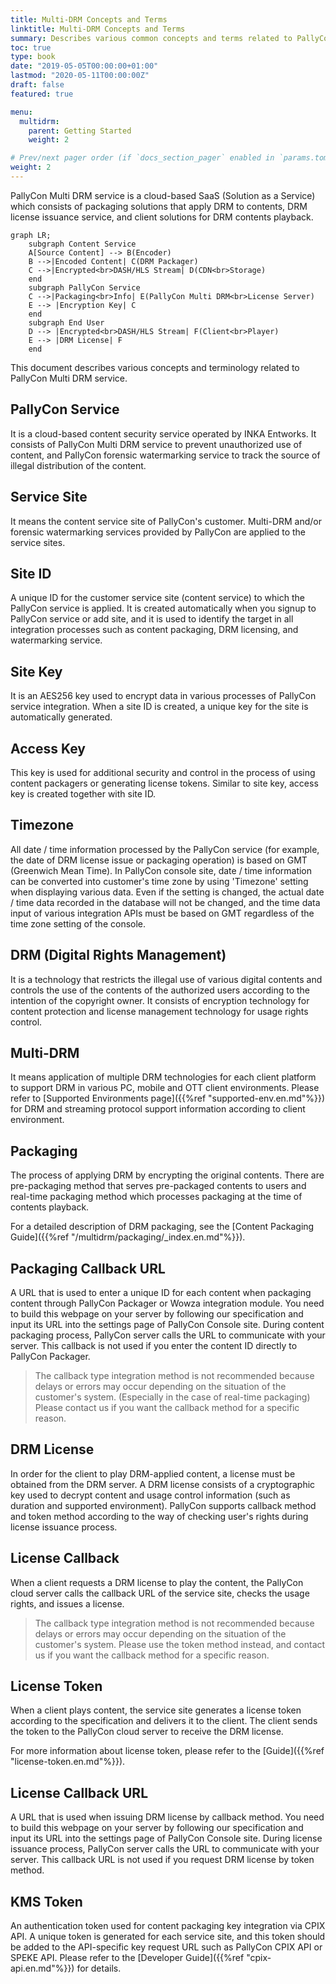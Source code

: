 ```yaml
---
title: Multi-DRM Concepts and Terms
linktitle: Multi-DRM Concepts and Terms
summary: Describes various common concepts and terms related to PallyCon Multi-DRM service.
toc: true
type: book
date: "2019-05-05T00:00:00+01:00"
lastmod: "2020-05-11T00:00:00Z"
draft: false
featured: true

menu:
  multidrm:
    parent: Getting Started
    weight: 2

# Prev/next pager order (if `docs_section_pager` enabled in `params.toml`)
weight: 2
---
```


PallyCon Multi DRM service is a cloud-based SaaS (Solution as a Service) which consists of packaging solutions that apply DRM to contents, DRM license issuance service, and client solutions for DRM contents playback.

```mermaid
graph LR;
    subgraph Content Service
    A[Source Content] --> B(Encoder)
    B -->|Encoded Content| C(DRM Packager)
    C -->|Encrypted<br>DASH/HLS Stream| D(CDN<br>Storage)
    end
    subgraph PallyCon Service
    C -->|Packaging<br>Info| E(PallyCon Multi DRM<br>License Server)
    E --> |Encryption Key| C
    end
    subgraph End User
    D --> |Encrypted<br>DASH/HLS Stream| F(Client<br>Player)
    E --> |DRM License| F
    end
```

This document describes various concepts and terminology related to PallyCon Multi DRM service.

## PallyCon Service

It is a cloud-based content security service operated by INKA Entworks. It consists of PallyCon Multi DRM service to prevent unauthorized use of content, and PallyCon forensic watermarking service to track the source of illegal distribution of the content.

## Service Site

It means the content service site of PallyCon's customer. Multi-DRM and/or forensic watermarking services provided by PallyCon are applied to the service sites.

## Site ID

A unique ID for the customer service site (content service) to which the PallyCon service is applied. It is created automatically when you signup to PallyCon service or add site, and it is used to identify the target in all integration processes such as content packaging, DRM licensing, and watermarking service.

## Site Key

It is an AES256 key used to encrypt data in various processes of PallyCon service integration. When a site ID is created, a unique key for the site is automatically generated.

## Access Key

This key is used for additional security and control in the process of using content packagers or generating license tokens. Similar to site key, access key is created together with site ID.

## Timezone

All date / time information processed by the PallyCon service (for example, the date of DRM license issue or packaging operation) is based on GMT (Greenwich Mean Time). In PallyCon console site, date / time information can be converted into customer's time zone by using 'Timezone' setting when displaying various data. Even if the setting is changed, the actual date / time data recorded in the database will not be changed, and the time data input of various integration APIs must be based on GMT regardless of the time zone setting of the console.

## DRM (Digital Rights Management)

It is a technology that restricts the illegal use of various digital contents and controls the use of the contents of the authorized users according to the intention of the copyright owner. It consists of encryption technology for content protection and license management technology for usage rights control.

## Multi-DRM

It means application of multiple DRM technologies for each client platform to support DRM in various PC, mobile and OTT client environments. Please refer to [Supported Environments page]({{%ref "supported-env.en.md"%}}) for DRM and streaming protocol support information according to client environment.

## Packaging

The process of applying DRM by encrypting the original contents. There are pre-packaging method that serves pre-packaged contents to users and real-time packaging method which processes packaging at the time of contents playback.

For a detailed description of DRM packaging, see the [Content Packaging Guide]({{%ref "/multidrm/packaging/_index.en.md"%}}).

## Packaging Callback URL

A URL that is used to enter a unique ID for each content when packaging content through PallyCon Packager or Wowza integration module. You need to build this webpage on your server by following our specification and input its URL into the settings page of PallyCon Console site. During content packaging process, PallyCon server calls the URL to communicate with your server. This callback is not used if you enter the content ID directly to PallyCon Packager. 

> The callback type integration method is not recommended because delays or errors may occur depending on the situation of the customer's system. (Especially in the case of real-time packaging) Please contact us if you want the callback method for a specific reason.

## DRM License

In order for the client to play DRM-applied content, a license must be obtained from the DRM server. A DRM license consists of a cryptographic key used to decrypt content and usage control information (such as duration and supported environment). PallyCon supports callback method and token method according to the way of checking user's rights during license issuance process.

## License Callback

When a client requests a DRM license to play the content, the PallyCon cloud server calls the callback URL of the service site, checks the usage rights, and issues a license.

> The callback type integration method is not recommended because delays or errors may occur depending on the situation of the customer's system. Please use the token method instead, and contact us if you want the callback method for a specific reason.

## License Token

When a client plays content, the service site generates a license token according to the specification and delivers it to the client. The client sends the token to the PallyCon cloud server to receive the DRM license.

For more information about license token, please refer to the [Guide]({{%ref "license-token.en.md"%}}).

## License Callback URL

A URL that is used when issuing DRM license by callback method. You need to build this webpage on your server by following our specification and input its URL into the settings page of PallyCon Console site. During license issuance process, PallyCon server calls the URL to communicate with your server. This callback URL is not used if you request DRM license by token method. 

## KMS Token

An authentication token used for content packaging key integration via CPIX API. A unique token is generated for each service site, and this token should be added to the API-specific key request URL such as PallyCon CPIX API or SPEKE API. Please refer to the [Developer Guide]({{%ref "cpix-api.en.md"%}}) for details.
